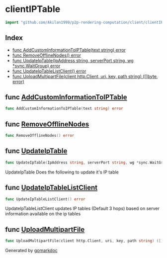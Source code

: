<!-- Code generated by gomarkdoc. DO NOT EDIT -->

# clientIPTable

```go
import "github.com/Akilan1999/p2p-rendering-computation/client/clientIPTable"
```

## Index

- [func AddCustomInformationToIPTable\(text string\) error](<#AddCustomInformationToIPTable>)
- [func RemoveOfflineNodes\(\) error](<#RemoveOfflineNodes>)
- [func UpdateIpTable\(IpAddress string, serverPort string, wg \*sync.WaitGroup\) error](<#UpdateIpTable>)
- [func UpdateIpTableListClient\(\) error](<#UpdateIpTableListClient>)
- [func UploadMultipartFile\(client http.Client, uri, key, path string\) \(\[\]byte, error\)](<#UploadMultipartFile>)


<a name="AddCustomInformationToIPTable"></a>
## func [AddCustomInformationToIPTable](<https://github.com/Akilan1999/p2p-rendering-computation/blob/master/client/clientIPTable/AddCustomInformationToIPTable.go#L9>)

```go
func AddCustomInformationToIPTable(text string) error
```



<a name="RemoveOfflineNodes"></a>
## func [RemoveOfflineNodes](<https://github.com/Akilan1999/p2p-rendering-computation/blob/master/client/clientIPTable/Iptable.go#L154>)

```go
func RemoveOfflineNodes() error
```



<a name="UpdateIpTable"></a>
## func [UpdateIpTable](<https://github.com/Akilan1999/p2p-rendering-computation/blob/master/client/clientIPTable/Iptable.go#L19>)

```go
func UpdateIpTable(IpAddress string, serverPort string, wg *sync.WaitGroup) error
```

UpdateIpTable Does the following to update it's IP table

<a name="UpdateIpTableListClient"></a>
## func [UpdateIpTableListClient](<https://github.com/Akilan1999/p2p-rendering-computation/blob/master/client/clientIPTable/Iptable.go#L80>)

```go
func UpdateIpTableListClient() error
```

UpdateIpTableListClient updates IP tables \(Default 3 hops\) based on server information available on the ip tables

<a name="UploadMultipartFile"></a>
## func [UploadMultipartFile](<https://github.com/Akilan1999/p2p-rendering-computation/blob/master/client/clientIPTable/Iptable.go#L209>)

```go
func UploadMultipartFile(client http.Client, uri, key, path string) ([]byte, error)
```



Generated by [gomarkdoc](<https://github.com/princjef/gomarkdoc>)
